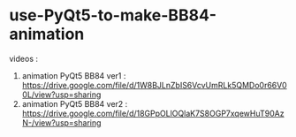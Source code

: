 # use-PyQt5-to-make-BB84-animation

videos : 
1. animation PyQt5 BB84 ver1 : https://drive.google.com/file/d/1W8BJLnZbIS6VcvUmRLk5QMDo0r66V00L/view?usp=sharing
2. animation PyQt5 BB84 ver2 : https://drive.google.com/file/d/18GPpOLlOQlaK7S8OGP7xqewHuT90AzN-/view?usp=sharing
